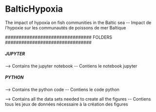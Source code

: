# BalticHypoxia
The impact of hypoxia on fish communities in the Baltic sea  --  Impact de l'hypoxie sur les communautés de poissons de mer Baltique


################################ FOLDERS ################################

##### JUPYTER #####
--> Contains the jupyter notebook  --  Contiens le notebook jupyter


##### PYTHON #####
--> Contains the python code  --  Contiens le code python

--> Contains all the data sets needed to create all the figures  --  Contiens tous les jeux de données nécessaire à la création des figures

